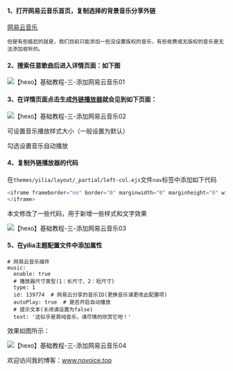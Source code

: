 #### 1、打开网易云音乐首页，复制选择的背景音乐分享外链

[网易云音乐](https://music.163.com/)

`但是有些尴尬的就是，我们目前只能添加一些没设置版权的音乐，有些收费或无版权的音乐是无法添加收听的。`

#### 2、搜索任意歌曲后进入详情页面：如下图

![【hexo】基础教程-三-添加网易云音乐01](https://cdn.jsdelivr.net/gh/liuhuanhuan963019/blogPicture/md_photos/%E3%80%90hexo%E3%80%91%E5%9F%BA%E7%A1%80%E6%95%99%E7%A8%8B%E4%B8%89-%E6%B7%BB%E5%8A%A0%E7%BD%91%E6%98%93%E4%BA%91%E9%9F%B3%E4%B9%9001.jpg)

#### 3、在详情页面点击生成[外链播放器](https://music.163.com/#/outchain/2/139774/)就会见到如下页面：

![【hexo】基础教程-三-添加网易云音乐02](https://cdn.jsdelivr.net/gh/liuhuanhuan963019/blogPicture/md_photos/%E3%80%90hexo%E3%80%91%E5%9F%BA%E7%A1%80%E6%95%99%E7%A8%8B%E4%B8%89-%E6%B7%BB%E5%8A%A0%E7%BD%91%E6%98%93%E4%BA%91%E9%9F%B3%E4%B9%9002.jpg)

可设置音乐播放样式大小（一般设置为默认） 

勾选设置音乐自动播放

#### 4、复制外链播放器的代码

在`themes/yilia/layout/_partial/left-col.ejs`文件`nav`标签中添加如下代码

~~~javascript
<iframe frameborder="no" border="0" marginwidth="0" marginheight="0" width=330 height=86 src="//music.163.com/outchain/player?type=2&id=139774&auto=1&height=66">
</iframe>
~~~

本文修改了一些代码，用于新增一些样式和文字效果

![【hexo】基础教程-三-添加网易云音乐03](https://cdn.jsdelivr.net/gh/liuhuanhuan963019/blogPicture/md_photos/%E3%80%90hexo%E3%80%91%E5%9F%BA%E7%A1%80%E6%95%99%E7%A8%8B%E4%B8%89-%E6%B7%BB%E5%8A%A0%E7%BD%91%E6%98%93%E4%BA%91%E9%9F%B3%E4%B9%9003.jpg)

#### 5、在yilia主题配置文件中添加属性

~~~shell
# 网易云音乐插件
music:
  enable: true
  # 播放器尺寸类型(1：长尺寸、2：短尺寸)
  type: 1
  id: 139774  # 网易云分享的音乐ID(更换音乐请更改此配置项)
  autoPlay: true  # 是否开启自动播放
  # 提示文本(关闭请设置为false)
  text: '这似乎是首纯音乐，请尽情的欣赏它吧！'
~~~

效果如图所示：

![【hexo】基础教程-三-添加网易云音乐04](https://cdn.jsdelivr.net/gh/liuhuanhuan963019/blogPicture/md_photos/%E3%80%90hexo%E3%80%91%E5%9F%BA%E7%A1%80%E6%95%99%E7%A8%8B%E4%B8%89-%E6%B7%BB%E5%8A%A0%E7%BD%91%E6%98%93%E4%BA%91%E9%9F%B3%E4%B9%9004.jpg)



欢迎访问我的博客：www.novoice.top

